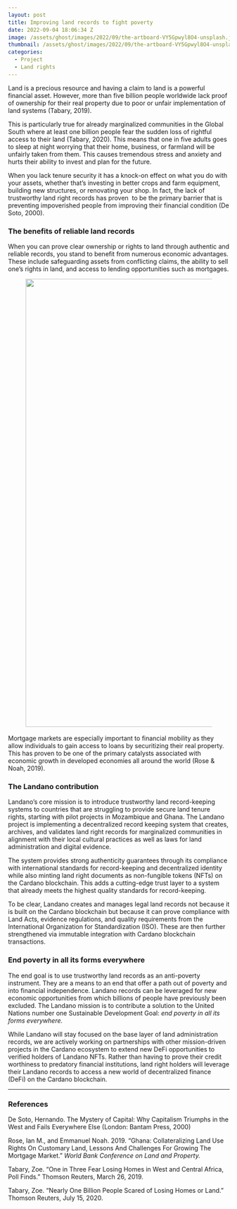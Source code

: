```yaml
---
layout: post
title: Improving land records to fight poverty
date: 2022-09-04 18:06:34 Z
image: /assets/ghost/images/2022/09/the-artboard-VY5Gpwyl8O4-unsplash.jpg
thumbnail: /assets/ghost/images/2022/09/the-artboard-VY5Gpwyl8O4-unsplash.jpg
categories:
  - Project
  - Land rights
---
```

Land is a precious resource and having a claim to land is a powerful financial asset. However, more than five billion people worldwide lack proof of ownership for their real property due to poor or unfair implementation of land systems (Tabary, 2019).  

This is particularly true for already marginalized communities in the Global South where at least one billion people fear the sudden loss of rightful access to their land (Tabary, 2020). This means that one in five adults goes to sleep at night worrying that their home, business, or farmland will be unfairly taken from them. This causes tremendous stress and anxiety and hurts their ability to invest and plan for the future.

When you lack tenure security it has a knock-on effect on what you do with your assets, whether that’s investing in better crops and farm equipment, building new structures, or renovating your shop. In fact, the lack of trustworthy land right records has proven &nbsp;to be the primary barrier that is preventing impoverished people from improving their financial condition (De Soto, 2000).

### **The benefits of reliable land records**

When you can prove clear ownership or rights to land through authentic and reliable records, you stand to benefit from numerous economic advantages. These include safeguarding assets from conflicting claims, the ability to sell one’s rights in land, and access to lending opportunities such as mortgages.

<figure class="kg-card kg-image-card"><img src="/assets/ghost/images/2022/09/IMG-20220324-WA0005-copy.jpg" class="kg-image" alt loading="lazy" width="762" height="1016" srcset="/assets/ghost/images/size/w600/2022/09/IMG-20220324-WA0005-copy.jpg 600w,/assets/ghost/images/2022/09/IMG-20220324-WA0005-copy.jpg 762w" sizes="(min-width: 720px) 720px"></figure>

Mortgage markets are especially important to financial mobility as they allow individuals to gain access to loans by securitizing their real property. This has proven to be one of the primary catalysts associated with economic growth in developed economies all around the world (Rose & Noah, 2019).

### **The Landano contribution**

Landano’s core mission is to introduce trustworthy land record-keeping systems to countries that are struggling to provide secure land tenure rights, starting with pilot projects in Mozambique and Ghana. The Landano project is implementing a decentralized record keeping system that creates, archives, and validates land right records for marginalized communities in alignment with their local cultural practices as well as laws for land administration and digital evidence.

The system provides strong authenticity guarantees through its compliance with international standards for record-keeping and decentralized identity while also minting land right documents as non-fungible tokens (NFTs) on the Cardano blockchain. This adds a cutting-edge trust layer to a system that already meets the highest quality standards for record-keeping.  

To be clear, Landano creates and manages legal land records not because it is built on the Cardano blockchain but because it can prove compliance with Land Acts, evidence regulations, and quality requirements from the International Organization for Standardization (ISO). These are then further strengthened via immutable integration with Cardano blockchain transactions.

### **End poverty in all its forms everywhere**

The end goal is to use trustworthy land records as an anti-poverty instrument. They are a means to an end that offer a path out of poverty and into financial independence. Landano records can be leveraged for new economic opportunities from which billions of people have previously been excluded. The Landano mission is to contribute a solution to the United Nations number one Sustainable Development Goal: *end poverty in all its forms everywhere.*

While Landano will stay focused on the base layer of land administration records, we are actively working on partnerships with other mission-driven projects in the Cardano ecosystem to extend new DeFi opportunities to verified holders of Landano NFTs. Rather than having to prove their credit worthiness to predatory financial institutions, land right holders will leverage their Landano records to access a new world of decentralized finance (DeFi) on the Cardano blockchain.

- - -

### References

De Soto, Hernando. The Mystery of Capital: Why Capitalism Triumphs in the West and Fails Everywhere Else (London: Bantam Press, 2000)  

Rose, Ian M., and Emmanuel Noah. 2019. “Ghana: Collateralizing Land Use Rights On Customary Land, Lessons And Challenges For Growing The Mortgage Market.” *World Bank Conference on Land and Property.*  

Tabary, Zoe. “One in Three Fear Losing Homes in West and Central Africa, Poll Finds.” Thomson Reuters, March 26, 2019.  

Tabary, Zoe. “Nearly One Billion People Scared of Losing Homes or Land.” Thomson Reuters, July 15, 2020.
